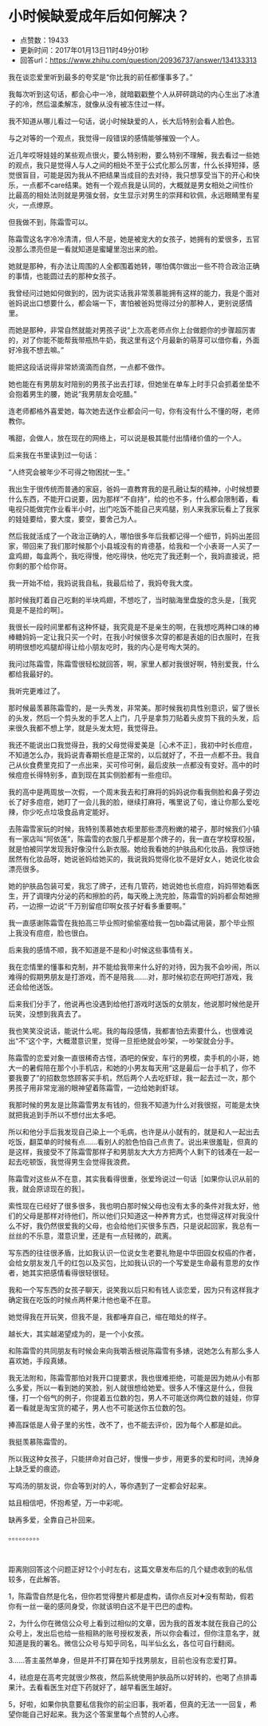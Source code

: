 # 小时候缺爱成年后如何解决？
- 点赞数：19433
- 更新时间：2017年01月13日11时49分01秒
- 回答url：https://www.zhihu.com/question/20936737/answer/134133313
<body>
 <p data-pid="srF55bNL">我在谈恋爱里听到最多的夸奖是“你比我的前任都懂事多了。”</p>
 <p data-pid="v1WXya4L">我每次听到这句话，都会心中一冷，就暗戳戳整个人从砰砰跳动的内心生出了冰渣子的冷，然后温柔解冻，就像从没有被冻住过一样。</p>
 <p data-pid="Hr-Jgtnm">我不知道从哪儿看过一句话，说小时候缺爱的人，长大后特别会看人脸色。</p>
 <p data-pid="N8iWUq1I">与之对等的一个观点，我觉得一段错误的感情能够摧毁一个人。</p>
 <p data-pid="I9asgx3h">近几年哎呀娃娃的某些观点很火，要么特别粉，要么特别不理解，我去看过一些她的观点，我只是觉得人与人之间的相处不至于公式化那么厉害，什么长择短择，感觉很盲目，可能是因为我从不把结果当成目的去对待，我只想享受当下的开心和快乐，一点都不care结果。她有一个观点我是认同的，大概就是男女相处之间性价比最高的相处法则就是男强女弱，女生显示对男生的崇拜和钦佩，永远眼睛里有星火，一点燎原。</p>
 <p data-pid="J5BWqGdX">但我做不到，陈霜雪可以。</p>
 <p data-pid="vbl73X4-">陈霜雪这名字冷冷清清，但人不是，她是被宠大的女孩子，她拥有的爱很多，五官没那么漂亮但是一看就知道是蜜罐里泡出来的脸。</p>
 <p data-pid="5J8JYFiY">她就是那种，有办法让周围的人全都围着她转，哪怕偶尔做出一些不符合政治正确的事情，也能圆过去的那种女孩子。</p>
 <p data-pid="fNC-_5r3">我曾经问过她如何做到的，因为说实话我非常羡慕能拥有这样的能力，我是个面对爸妈说出口想要什么，都会端一下，害怕被爸妈觉得过分的那种人，更别说感情里。</p>
 <p data-pid="ujsiOjh-">而她是那种，非常自然就能对男孩子说“上次高老师点你上台做题你的步骤超厉害的，对了你能不能帮我带瓶热牛奶，我这里有这个月最新的萌芽可以借你看，外面好冷我不想去嘛。”</p>
 <p data-pid="AQvBBIuE">能把这段话说得非常娇滴滴而自然，一点都不做作。</p>
 <p data-pid="0LYRWdwA">她也能在有男朋友时陪别的男孩子出去打球，但她坐在单车上时手只会抓着坐垫不会抱着男生的腰，她说“我男朋友会吃醋。”</p>
 <p data-pid="zxV6NexP">连老师都格外喜爱她，每次她去送作业都会问一句，你有没有什么不懂的呀，老师教你。</p>
 <p data-pid="quLtfBH3">嘴甜，会做人，放在现在的网络上，可以说是极其能付出情绪价值的一个人。</p>
 <p data-pid="NSq8ra-V">后来我在书里读到过一句话：</p>
 <p data-pid="n_XxI3VV">“人终究会被年少不可得之物困扰一生。”</p>
 <p data-pid="vvMPZNP1">我出生于很传统而普通的家庭，爸妈一直教育我的是孔融让梨的精神，小时候想要什么东西，不能开口说要，因为那样“不自持”，给的也不多，什么都会限制着，看电视只能做完作业看半小时，出门吃饭不能自己夹鸡腿，别人来我家玩看上了我家的娃娃要给，要大度，要空，要舍己为人。</p>
 <p data-pid="ankPwNGa">然后我就活成了一个政治正确的人，哪怕很多年后我都记得一个细节，妈妈出差回家，带回来了我们那时候那个小县城没有的肯德基，给我和一个小表哥一人买了一盒鸡翅，每盒两个，我吃得慢，他吃得快，他吃完了我还剩一个，我妈直接说，把你剩的那个给你哥。</p>
 <p data-pid="bFnirKSq">我一开始不给，我妈说我自私，我最后给了，我妈夸我大度。</p>
 <p data-pid="YH39-ALV">那时候我盯着自己吃剩的半块鸡翅，不想吃了，当时脑海里盘旋的念头是，［我究竟是不是捡的啊］。</p>
 <p data-pid="wk2T_fXj">我很长一段时间里都有这种怀疑，我究竟是不是亲生的啊，在我想吃两种口味的棒棒糖妈妈一定让我只买一个时，在我小时候很多次穿的都是表姐的旧衣服时，在我明明很想吃鸡腿却得让给小朋友吃时，我的内心是号啕大哭的。</p>
 <p data-pid="V1YgUsOI">我问过陈霜雪，陈霜雪很轻松就回答，啊，家里人都对我很好啊，特别爱我，什么都给我最好的。</p>
 <p data-pid="dAppYkVL">我听完更难过了。</p>
 <p data-pid="8AG8kEBo">那时候最羡慕陈霜雪的，是一头秀发，非常美。那时候我初具性别意识，留了很长的头发，然后一个剪头发的手艺人上门，几乎是拿剪刀贴着头皮剪下我的头发，后来很久我都不想上学，就是头发太短，我觉得丑。</p>
 <p data-pid="EVd7XL3q">我还不能说出口我觉得丑，我的父母觉得爱美是［心术不正］，我初中时长痘痘，不知道怎么办，我妈说青春期长痘是正常的，以后就好了，不丑一点都不丑。我自己从伙食费里克扣了一点出来，买可伶可俐，最后皮肤一点都没有变好。高中的时候痘痘长得特别多，直到现在其实侧脸都有一些痘印。</p>
 <p data-pid="DI95kDPL">我的高中是两周放一次假，一个周末我去和打麻将的妈妈说你看我侧脸和鼻子旁边长了好多痘痘，她盯了一会儿我的脸，继续打麻将，嘴里说了句，谁让你那么爱吃辣，你少吃点垃圾食品肯定能好。</p>
 <p data-pid="h8JEOU8D">去陈霜雪家玩的时候，我特别羡慕她衣柜里那些漂亮粉嫩的裙子，那时候我们小镇有一家店叫“阿依莲”，陈霜雪的衣服几乎都是那个牌子的，我一直在学校穿校服，就是怕被同学发现我好像没什么新衣服。她给我看她的护肤品和化妆品，我惊讶她居然有化妆品呀，她说爸妈给她买的，我说我妈觉得化妆不是好女人，她说化妆会漂亮很多。</p>
 <p data-pid="dcHHt-3H">她的护肤品包装可爱，我忘了牌子，还有几管药，她说她也长痘痘，妈妈带她看医生，开了调理内分泌的药和擦脸的药，每天晚上洗完脸，陈霜雪的妈妈都会帮她擦药，一边擦一边说“千万别留痘印啊女孩子好看多重要啊。”</p>
 <p data-pid="dz4FnPux">我一直感谢陈霜雪在我拍高三毕业照时偷偷塞给我一包bb霜试用装，那个毕业照上我没有痘痘，脸也很白。</p>
 <p data-pid="xY-gW1PY">后来我的感情不顺，我不知道是不是和小时候这些事情有关。</p>
 <p data-pid="KWdHGcma">我在恋情里的懂事和克制，并不能给我带来什么好的对待，因为我不会吵闹，所以难得的假期男朋友是打游戏，而不是陪我.......对，那时候初恋在网吧打游戏，我还会给他送饭。</p>
 <p data-pid="J4evm5v2">后来我们分手了，他说再也没遇到给他打游戏时送饭的女朋友，他说那时候他是开玩笑，没想到我真去了。</p>
 <p data-pid="FDS5FZ7P">我也笑笑没说话，能说什么呢。我的每段感情，我都害怕去索要什么，也很难说出“不”这个字，大概潜意识里，觉得一旦拒绝就会吵架，一吵架就会分手。</p>
 <p data-pid="dunZSrJr">陈霜雪的恋爱对象一直很稀奇古怪，酒吧的保安，车行的男模，卖手机的小哥，她大一的暑假陪在那个小手机店，和她的小男友每天用“这是最后一台手机了，你不要我要了”的招数忽悠顾客买手机，然后两个人去吃虾球，我一起去过一次，那个男孩子用非常宠溺的眼神望着陈霜雪，一边给她剥虾球。</p>
 <p data-pid="OMfpt8qq">我那时候的男友是比陈霜雪男友有钱的，但我不知道为什么对我很抠，可能是太快就把我追到手所以不想付出太多吧。</p>
 <p data-pid="1bXPYCYD">所以和他分手后我发现自己染上一个毛病，也许是从小就有的，就是和人一起出去吃饭，翻菜单的时候有点......看别人的脸色怕自己点贵了。说出来很羞耻，但真的是这样，我接受不了陈霜雪那样子和男朋友大大方方把两个人剩下的钱凑在一起一起去吃顿饭，我觉得男生会觉得我浪费。</p>
 <p data-pid="ziWYuij_">陈霜雪对这些从不在意，其实我看得很重，张爱玲说过一句话［如果你认识从前的我，就会原谅现在的我］。</p>
 <p data-pid="wqSDXowr">索性现在已经好了很多很多，我也明白那时候父母也没有太多的条件对我太好，他们的父母是那样对待他们，所以他们只知道这一种养育方式，也觉得这样对我没什么不好，我仍然很爱我的父母，也会给他们买很多东西，只是说起回家，我总有一丝丝的不乐意，潜意识里，还是有一点轻微的，疏离。</p>
 <p data-pid="kfk_PZrl">写东西的往往很矛盾，比如我认识一位说女生老要礼物是中华田园女权癌的作者，会给女朋友发几千的红包以及买包，比如我认识的一个写爱是生命最有意思的女作者，她其实把感情看得很轻很轻。</p>
 <p data-pid="8e_rzezH">我和一个写东西的女孩子聊天，说笑我以后只和有钱人谈恋爱，因为只有这样我才确定我在吃饭的时候点两杯果汁他也毫不在意。</p>
 <p data-pid="JVUB2aPX">她觉得我在开玩笑，但我不是，我都唾弃自己，缩在暗处的样子。</p>
 <p data-pid="C16-CTiq">越长大，其实越渴望成为的，是一个小女孩。</p>
 <p data-pid="_jBwT37c">和陈霜雪的共同朋友有时候会来向我嚼舌根说陈霜雪有多婊，说她怎么有那么多人喜欢她，手段真婊。</p>
 <p data-pid="oTclvAgz">我无法附和，陈霜雪那怕对我开口提要求，我也很难拒绝，可能是因为她从小有那么多爱，所以一看到她的笑脸，别人就很想给她爱。很多人不懂这是什么，但我懂，打一个俗气的例子，你提着五位数的包，男人不可能送你两位数的娃娃，你穿着一看就是淘宝货的裙子，男人也不可能送你五位数的包。</p>
 <p data-pid="N04i5_Hs">捧高踩低是人骨子里的劣性，改不了，也不能去评价，因为每个人都是如此。</p>
 <p data-pid="dL4dGRu9">我挺羡慕陈霜雪的。</p>
 <p data-pid="XdFZditz">所以我这种女孩子，只能拼命对自己好，慢慢一步步，用更多的爱和时间，洗掉身上缺乏爱的痕迹。</p>
 <p data-pid="7awqrQ8Y">写鸡汤的朋友说，你会等到对的人，等你遇到了一定都会好起来。</p>
 <p data-pid="Sg2I1WaT">姑且相信吧，怀抱希望，万一中彩呢。</p>
 <p data-pid="OSVg3x6q">缺再多爱，全靠自己补回来。</p>
 <p data-pid="kJoAw7-q">。。。。。。。。。</p>
 <br>
 <p data-pid="5YhS-aL9">距离刚回答这个问题正好12个小时左右，这篇文章发布后的几个疑虑收到的私信较多，在此解答。</p>
 <p data-pid="J-hq70K5">1，陈霜雪自然是化名，但你若觉得整片都是虚构，请你点反对➕没有帮助，假若你有一丝一毫的感同身受，你就该明白这不是干巴巴的虚构。</p>
 <p data-pid="12kPY5jo">2，为什么你在微信公众号上看到过相似的文章，因为我的首发本就在我自己的公众号上，发出后也给一些相熟的账号授权发表，所以你会看过，但你注意名字，就知道是我的署名。微信公众号与知乎同名，叫半仙幺幺，各位可自行翻阅。</p>
 <p data-pid="rM1ucc-p">3……答主虽然单身，但是并不打算在知乎找男朋友，目前也没有恋爱打算。</p>
 <p data-pid="61aMfsuS">4，祛痘是在高考完就很少熬夜，然后系统使用护肤品所以好转的，也喝了点排毒果汁。去看看医生对症下药就好了，越早看医生越好。</p>
 <p data-pid="YkL4hSLP">5，好啦，如果你执意要私信我你的前尘旧事，我听着，但真的无法一一回复，希望你能自己好起来。我为这个答案里每个点赞的人心疼。</p>
</body>